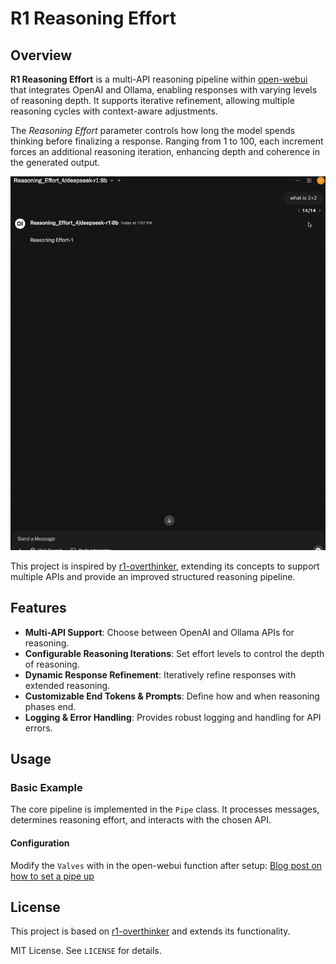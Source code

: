 # R1 Reasoning Effort

## Overview
**R1 Reasoning Effort** is a multi-API reasoning pipeline within [open-webui](https://github.com/open-webui/open-webui) that integrates OpenAI and Ollama, enabling responses with varying levels of reasoning depth. It supports iterative refinement, allowing multiple reasoning cycles with context-aware adjustments.

The *Reasoning Effort* parameter controls how long the model spends thinking before finalizing a response. Ranging from 1 to 100, each increment forces an additional reasoning iteration, enhancing depth and coherence in the generated output.

![Reasoning Effort Demo](reasoning_effort.gif)

This project is inspired by [r1-overthinker](https://github.com/qunash/r1-overthinker), extending its concepts to support multiple APIs and provide an improved structured reasoning pipeline.

## Features
- **Multi-API Support**: Choose between OpenAI and Ollama APIs for reasoning.
- **Configurable Reasoning Iterations**: Set effort levels to control the depth of reasoning.
- **Dynamic Response Refinement**: Iteratively refine responses with extended reasoning.
- **Customizable End Tokens & Prompts**: Define how and when reasoning phases end.
- **Logging & Error Handling**: Provides robust logging and handling for API errors.

## Usage
### Basic Example
The core pipeline is implemented in the `Pipe` class. It processes messages, determines reasoning effort, and interacts with the chosen API.

#### Configuration
Modify the `Valves` with in the open-webui function after setup:
[Blog post on how to set a pipe up](https://o1-at-home.hashnode.dev/run-o1-at-home-privately-think-respond-pipe-tutorial-with-open-webui-ollama)


## License
This project is based on [r1-overthinker](https://github.com/qunash/r1-overthinker) and extends its functionality.

MIT License. See `LICENSE` for details.

